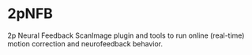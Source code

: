 # 2pNFB
2p Neural Feedback ScanImage plugin and tools to run online (real-time) motion correction and neurofeedback behavior.
